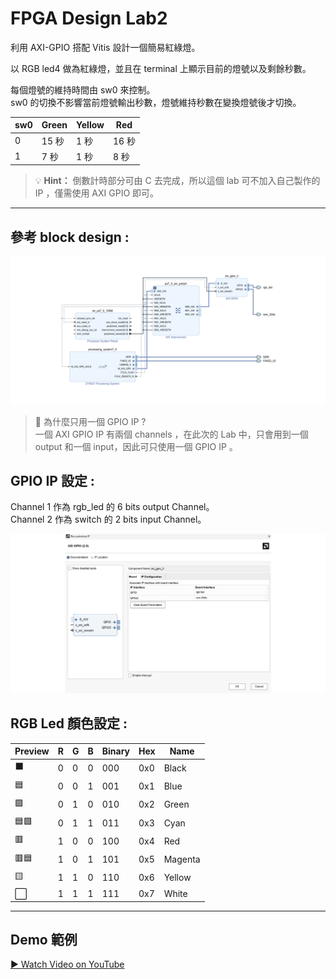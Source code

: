 # FPGA Design Lab2

利用 AXI-GPIO 搭配 Vitis 設計一個簡易紅綠燈。


以 RGB led4 做為紅綠燈，並且在 terminal 上顯示目前的燈號以及剩餘秒數。  


每個燈號的維持時間由 sw0 來控制。  
 sw0 的切換不影響當前燈號輸出秒數，燈號維持秒數在變換燈號後才切換。

| sw0 | Green | Yellow | Red |
|-------|-------|-------|-------|
| 0 | 15 秒 | 1 秒 | 16 秒 |
| 1 |  7 秒 | 1 秒 |  8 秒 |

>💡 **Hint：**
倒數計時部分可由 C 去完成，所以這個 lab 可不加入自己製作的 IP ，僅需使用 AXI GPIO 即可。

---

## 參考 block design :

![](png/Block_design.png)

>📌 為什麼只用一個 GPIO IP ?  
一個 AXI GPIO IP 有兩個 channels ，在此次的 Lab 中，只會用到一個 output 和一個 input，因此可只使用一個 GPIO IP 。 


  
## GPIO IP 設定 : 

Channel 1 作為 rgb_led 的 6 bits output Channel。  
Channel 2 作為 switch 的 2 bits input Channel。  
 
![](png/GPIO_IP.png)




## RGB Led 顏色設定 :

| Preview | R | G | B | Binary | Hex | Name       |
|---------|---|---|---|--------|-----|------------|
|⬛ | 0 | 0 | 0 | 000 | 0x0 | Black     |
|🟦| 0 | 0 | 1 | 001 | 0x1 | Blue      |
|🟩| 0 | 1 | 0 | 010 | 0x2 | Green     |
|🟦🟩| 0 | 1 | 1 | 011 | 0x3 | Cyan      |
|🟥| 1 | 0 | 0 | 100 | 0x4 | Red       |
|🟥🟦| 1 | 0 | 1 | 101 | 0x5 | Magenta   |
|🟨 | 1 | 1 | 0 | 110 | 0x6 | Yellow    |
|⬜ | 1 | 1 | 1 | 111 | 0x7 | White     |


___
## Demo 範例
[▶ Watch Video on YouTube](https://youtu.be/xx8UoVzsjbY)
